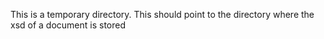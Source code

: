 This is a temporary directory. This should point to the directory where the xsd of a document is stored
